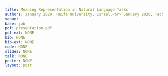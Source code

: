 ```yaml
---
title: Meaning Representation in Natural Language Tasks
authors: January 2020, Haifa University, Israel.<br> January 2020, Technion University, Israel.<br> January 2020, Hebrew University, Israel. <br> January 2020, Weizmann institute, Israel. <br> January 2020, Ben-Gurion University, Israel. <br> January 2020, Bar-Ilan University, Israel.
venue:
base: job
pdf: presentation.pdf
pdf-ext: NONE
bib: NONE
bib-ext: NONE
code: NONE
slides: NONE
talk: NONE
poster: NONE
layout: post
---
```

